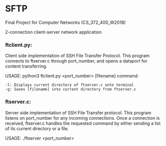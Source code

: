 # SFTP

Final Project for Computer Networks (CS_372_400_W2018)

2-connection client-server network application

### ftclient.py:

Client side implementation of SSH File Transfer Protocol. This program connects to ftserver.c through port_number, and opens a dataport for content transferring. 


USAGE: python3 ftclient.py <hostname> <port_number> <command> [filename] <dataport>
command:
	
	-l: Displays current directory of ftserver.c onto terminal
	-g: Saves [filename] into current directory from ftserver.c 

### ftserver.c:

Server side implementation of SSH File Transfer protocol. This program listens on port_number for any incoming connections. Once a connection is received, ftserver.c handles the requested command by either sending a list of its current directory or a file. 

USAGE: ./ftserver <port_number>
